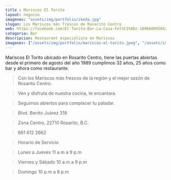 ```yaml
---
title : Mariscos El Torito
layout: negocio
imagenes: "assets/img/portfolio/ikeda.jpg"
slogan: Los Mariscos más frescos de Rosarito Centro
web: https://facebook.com/El-Torito-Bar-La-Casa-Fel%C3%ADz-109660095842800/
categoria: Bar
descripcion: Restaurant especialista en Mariscos
imagenes: ["/assets/img/portfolio/mariscos-el-torito.jpeg", "/assets/img/portfolio/menu torito 2.02_1.jpg"]
---
```


Mariscos El Torito ubicado en Rosarito Centro, tiene las puertas abiertas desde el primero de agosto del año 1989
cumplimos 32 años, 25 años como bar y ahora como restaurante.

>Con los Mariscos más frescos de la región y el mejor sazón de Rosarito Centro.

>Ven y disfruta de nuestra cocina, te encantara.

>Seguimos abiertos para complacer tu paladar. 

>Blvd. Benito Juárez 318 

>Zona Centro, 22710 Rosarito, B.C.

>661 612 2662

>Horario de Servicio

>Lunes a Jueves 11 a.m a 9 p.m      		

>Viernes y Sábado 10 a.m a 9 p.m      		

>Domingo 10 p.m a 8 p.m
     	       		
